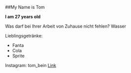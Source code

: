 ##My Name is Tom 

**I am 27 years old**

Was darf bei Ihrer Arbeit von Zuhause nicht fehlen?
Wasser

Lieblingsgetränke:
 - Fanta
 - Cola 
 - Sprite 
 
 Instagram: tom_bein [Link](https://www.instagram.com/tom_bein/)
 
 
